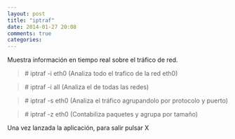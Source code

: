 ```yaml
---
layout: post
title: "iptraf"
date: 2014-01-27 20:08
comments: true
categories: 
---
```

Muestra información en tiempo real sobre el tráfico de red. 

>\# iptraf -i eth0 (Analiza todo el trafico de la red eth0)

>\# iptraf -i all (Analiza el de todas las redes)

>\# iptraf -s eth0 (Analiza el tráfico agrupandolo por protocolo y puerto)

>\# iptraf -z eth0 (Contabiliza paquetes y agrupa por tamaño)

Una vez lanzada la aplicación, para salir pulsar X

